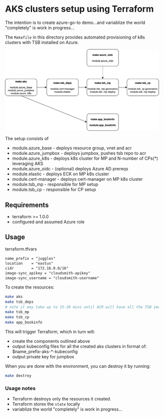 # AKS clusters setup using Terraform

The intention is to create azure-go-to demo...and variablize the world "completely" is work in progress...

The `Makefile` in this directory provides automated provisioning of k8s clusters with TSB installed on Azure. 

![Workflow](workflow.jpg?raw=true "Workflow")

The setup consists of

* module.azure_base   - deploys resource group, vnet and acr
* module.azure_jumpbox - deploys jumpbox, pushes tsb repo to acr
* module.azure_k8s  - deploys k8s cluster for MP and N-number of CPs(*) leveraging AKS
* module.azure_oidc - (optional) deploys Azure AD prereqs
* module.elastic    - deploys ECK on MP k8s cluster
* module.cert-manager - deploys cert-manager on MP k8s cluster
* module.tsb_mp     - responsible for MP setup
* module.tsb_cp     - responsible for CP setup



## Requirements

- terraform >= 1.0.0
- configured and assumed Azure role

## Usage

terraform.tfvars

```
name_prefix = "juggles"
location    = "eastus"
cidr        = "172.16.0.0/16"
image-sync_apikey = "cloudsmith-apikey"
image-sync_username = "cloudsmith-username"

```

To create the resources:
```bash
make aks
make tsb_deps
# note it may take up to 15-20 mins until ACR will have all the TSB images uploaded
make tsb_mp
make tsb_cp
make app_bookinfo
```
This will trigger Terraform, which in turn will:
- create the components outlined above
- output kubeconfig files for all the created aks clusters in format of: $name_prefix-aks-*-kubeconfig 
- output private key for jumpbox

When you are done with the environment, you can destroy it by running:

```bash
make destroy
```

### Usage notes
- Terraform destroys only the resources it created.
- Terraform stores the `state` locally
- variablize the world "completely" is work in progress...
